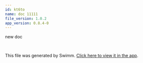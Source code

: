 ```yaml
---
id: kt6to
name: doc 11111
file_version: 1.0.2
app_version: 0.8.4-0
---
```


new doc

<br/>

This file was generated by Swimm. [Click here to view it in the app](http://localhost:5000/repos/Z2l0aHViJTNBJTNBdDElM0ElM0FlcmFuLXN3aW1t/docs/kt6to).